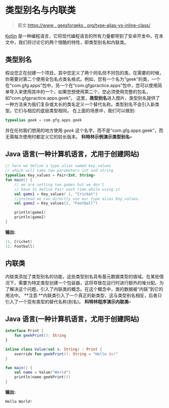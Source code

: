 # 类型别名与内联类

> 原文:[https://www . geesforgeks . org/type-alias-vs-inline-class/](https://www.geeksforgeeks.org/type-aliases-vs-inline-classes/)

[Kotlin](https://www.geeksforgeeks.org/introduction-to-kotlin/) 是一种编程语言，它将现代编程语言的所有力量都带到了安卓开发中。在本文中，我们将讨论它的两个很酷的特性，即类型别名和内联类。

## 类型别名

假设您正在创建一个项目，其中您定义了两个同名但不同包的类。在需要的时候，你需要对第二个使用全包名点类名格式。例如，您有一个名为“geek”的类，一个在“com.gfg.apps”包中，另一个在“com.gfgpractice.apps”包中，您可以使用简单导入来使用其中的一个，如果您想使用第二个，您必须使用完整的包名，如“com.gfgpractice.apps.geek”。
这里，**类型别名**进入图片，类型别名提供了一种方法来为我们复杂或太长的类名定义一个替代名称。类型别名不会引入新类型。它们与相应的底层类型相同。
在上面的场景中，我们可以做到:

```kt
typealias geek = com.gfg.apps.geek 
```

并在任何我们想用的地方使用 *geek* 这个名字，而不是“com.gfg.apps.geek”，而无需每次使用时都定义它的较长版本。
**科特林示例演示类型别名–**

## Java 语言(一种计算机语言，尤用于创建网站)

```kt
// here we define a type alias named key_values
// which will take two parameters int and string
typealias Key_values = Pair<Int, String>
fun main() {
    // we are setting two games but we don't
    // have to define Pair each time while using it
    val game1 = Key_values( 1, "Cricket")
    //instead we can directly use our type alias Key_values.
    val game2 = Key_values(2, "Football")

    println(game1)
    println(game2)
}
```

**输出:**

```kt
(1, Cricket)
(2, Football)
```

## 内联类

内联类添加了类型别名的功能，这些类型别名具有基元数据类型的值域。在某些情况下，需要为特定类型创建一个包装器，这将导致在运行时进行额外的堆分配。为了解决这个问题，引入了内联类的概念。在这个概念中，类的数据被“内联”到它的用法中。
**注意:**内联类引入了一个真正的新类型，这与类型别名相反，后者只引入了一个现有类型的替代名称(别名)。
**科特林程序演示内联类–**

## Java 语言(一种计算机语言，尤用于创建网站)

```kt
interface Print {
    fun geekPrint(): String
}

inline class Value(val s: String) : Print {
    override fun geekPrint(): String = "Hello $s!"
}   

fun main() {
    val name = Value("World")
    println(name.geekPrint())
}
```

**输出:**

```kt
Hello World!
```